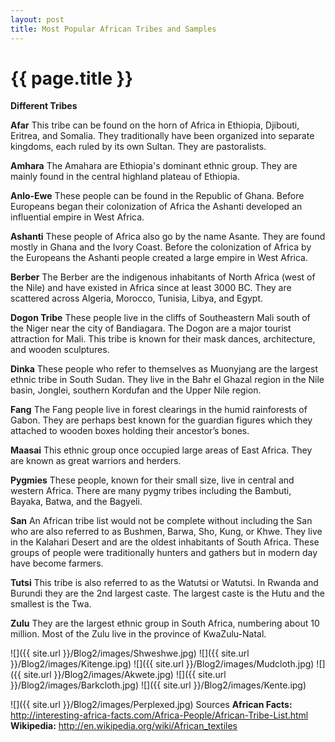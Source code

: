 ```yaml
---
layout: post
title: Most Popular African Tribes and Samples
---
```


{{ page.title }}
================

<p class="meta">

<b>Different Tribes</b><br />

<b>Afar</b>
This tribe can be found on the horn of Africa in Ethiopia, Djibouti, Eritrea, and Somalia. They traditionally have been organized into separate kingdoms, each ruled by its own Sultan. They are pastoralists.

<b>Amhara</b>
The Amahara are Ethiopia's dominant ethnic group. They are mainly found in the central highland plateau of Ethiopia.

<b>Anlo-Ewe</b>
These people can be found in the Republic of Ghana. Before Europeans began their colonization of Africa the Ashanti developed an influential empire in West Africa.

<b>Ashanti</b>
These people of Africa also go by the name Asante. They are found mostly in Ghana and the Ivory Coast. Before the colonization of Africa by the Europeans the Ashanti people created a large empire in West Africa.

<b>Berber</b>
The Berber are the indigenous inhabitants of North Africa (west of the Nile) and have existed in Africa since at least 3000 BC. They are scattered across Algeria, Morocco, Tunisia, Libya, and Egypt.

<b>Dogon Tribe</b>
These people live in the cliffs of Southeastern Mali south of the Niger near the city of Bandiagara. The Dogon are a major tourist attraction for Mali. This tribe is known for their mask dances, architecture, and wooden sculptures.

<b>Dinka</b>
These people who refer to themselves as Muonyjang are the largest ethnic tribe in South Sudan. They live in the Bahr el Ghazal region in the Nile basin, Jonglei, southern Kordufan and the Upper Nile region.

<b>Fang</b>
The Fang people live in forest clearings in the humid rainforests of Gabon. They are perhaps best known for the guardian figures which they attached to wooden boxes holding their ancestor’s bones.

<b>Maasai</b>
This ethnic group once occupied large areas of East Africa. They are known as great warriors and herders.

<b>Pygmies</b>
These people, known for their small size, live in central and western Africa. There are many pygmy tribes including the Bambuti, Bayaka, Batwa, and the Bagyeli.

<b>San</b>
An African tribe list would not be complete without including the San who are also referred to as Bushmen, Barwa, Sho, Kung, or Khwe. They live in the Kalahari Desert and are the oldest inhabitants of South Africa. These groups of people were traditionally hunters and gathers but in modern day have become farmers.

<b>Tutsi</b>
This tribe is also referred to as the Watutsi or Watutsi. In Rwanda and Burundi they are the 2nd largest caste. The largest caste is the Hutu and the smallest is the Twa.

<b>Zulu</b>
They are the largest ethnic group in South Africa, numbering about 10 million. Most of the Zulu live in the province of KwaZulu-Natal.

![]({{ site.url }}/Blog2/images/Shweshwe.jpg)
![]({{ site.url }}/Blog2/images/Kitenge.ipg)
![]({{ site.url }}/Blog2/images/Mudcloth.jpg)
![]({{ site.url }}/Blog2/images/Akwete.jpg)
![]({{ site.url }}/Blog2/images/Barkcloth.jpg)
![]({{ site.url }}/Blog2/images/Kente.ipg)

![]({{ site.url }}/Blog2/images/Perplexed.jpg)
Sources
<b>African Facts:</b> http://interesting-africa-facts.com/Africa-People/African-Tribe-List.html
<b>Wikipedia:</b> http://en.wikipedia.org/wiki/African_textiles





